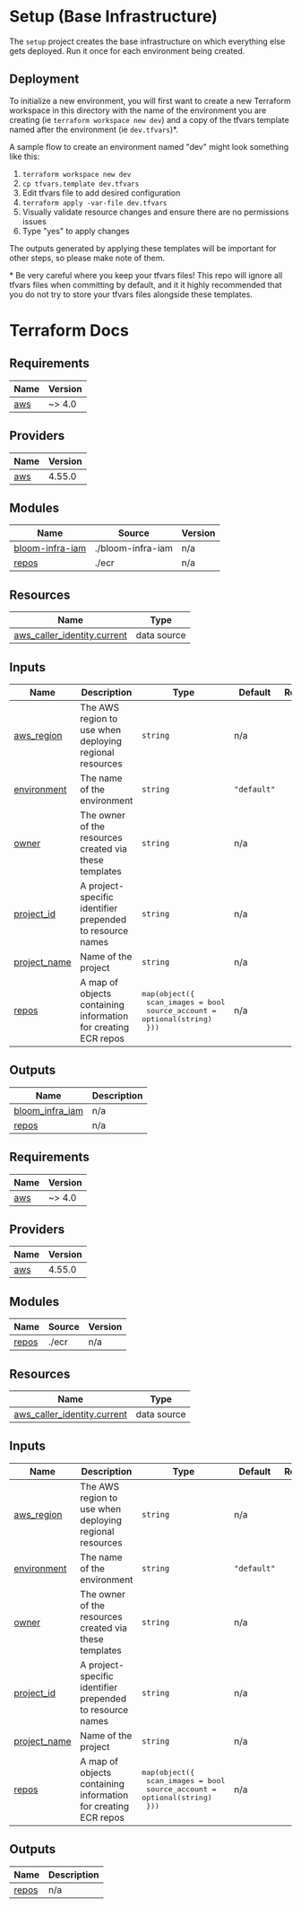 # Setup (Base Infrastructure)

The `setup` project creates the base infrastructure on which everything else gets deployed. Run it once for each environment being created.

## Deployment

To initialize a new environment, you will first want to create a new Terraform workspace in this directory with the name of the environment you are creating (ie `terraform workspace new dev`) and a copy of the tfvars template named after the environment (ie `dev.tfvars`)\*.

A sample flow to create an environment named "dev" might look something like this:

1. `terraform workspace new dev`
2. `cp tfvars.template dev.tfvars`
3. Edit tfvars file to add desired configuration
4. `terraform apply -var-file dev.tfvars`
5. Visually validate resource changes and ensure there are no permissions issues
6. Type "yes" to apply changes

The outputs generated by applying these templates will be important for other steps, so please make note of them.

\* Be very careful where you keep your tfvars files! This repo will ignore all tfvars files when committing by default, and it it highly recommended that you do not try to store your tfvars files alongside these templates.

# Terraform Docs

<!-- Do not edit below this line! -->
<!-- BEGIN_TF_DOCS -->
## Requirements

| Name | Version |
|------|---------|
| <a name="requirement_aws"></a> [aws](#requirement\_aws) | ~> 4.0 |

## Providers

| Name | Version |
|------|---------|
| <a name="provider_aws"></a> [aws](#provider\_aws) | 4.55.0 |

## Modules

| Name | Source | Version |
|------|--------|---------|
| <a name="module_bloom-infra-iam"></a> [bloom-infra-iam](#module\_bloom-infra-iam) | ./bloom-infra-iam | n/a |
| <a name="module_repos"></a> [repos](#module\_repos) | ./ecr | n/a |

## Resources

| Name | Type |
|------|------|
| [aws_caller_identity.current](https://registry.terraform.io/providers/hashicorp/aws/latest/docs/data-sources/caller_identity) | data source |

## Inputs

| Name | Description | Type | Default | Required |
|------|-------------|------|---------|:--------:|
| <a name="input_aws_region"></a> [aws\_region](#input\_aws\_region) | The AWS region to use when deploying regional resources | `string` | n/a | yes |
| <a name="input_environment"></a> [environment](#input\_environment) | The name of the environment | `string` | `"default"` | no |
| <a name="input_owner"></a> [owner](#input\_owner) | The owner of the resources created via these templates | `string` | n/a | yes |
| <a name="input_project_id"></a> [project\_id](#input\_project\_id) | A project-specific identifier prepended to resource names | `string` | n/a | yes |
| <a name="input_project_name"></a> [project\_name](#input\_project\_name) | Name of the project | `string` | n/a | yes |
| <a name="input_repos"></a> [repos](#input\_repos) | A map of objects containing information for creating ECR repos | <pre>map(object({<br>    scan_images    = bool<br>    source_account = optional(string)<br>  }))</pre> | n/a | yes |

## Outputs

| Name | Description |
|------|-------------|
| <a name="output_bloom_infra_iam"></a> [bloom\_infra\_iam](#output\_bloom\_infra\_iam) | n/a |
| <a name="output_repos"></a> [repos](#output\_repos) | n/a |
<!-- END_TF_DOCS -->
<!-- BEGIN_TF_DOCS -->
## Requirements

| Name | Version |
|------|---------|
| <a name="requirement_aws"></a> [aws](#requirement\_aws) | ~> 4.0 |

## Providers

| Name | Version |
|------|---------|
| <a name="provider_aws"></a> [aws](#provider\_aws) | 4.55.0 |

## Modules

| Name | Source | Version |
|------|--------|---------|
| <a name="module_repos"></a> [repos](#module\_repos) | ./ecr | n/a |

## Resources

| Name | Type |
|------|------|
| [aws_caller_identity.current](https://registry.terraform.io/providers/hashicorp/aws/latest/docs/data-sources/caller_identity) | data source |

## Inputs

| Name | Description | Type | Default | Required |
|------|-------------|------|---------|:--------:|
| <a name="input_aws_region"></a> [aws\_region](#input\_aws\_region) | The AWS region to use when deploying regional resources | `string` | n/a | yes |
| <a name="input_environment"></a> [environment](#input\_environment) | The name of the environment | `string` | `"default"` | no |
| <a name="input_owner"></a> [owner](#input\_owner) | The owner of the resources created via these templates | `string` | n/a | yes |
| <a name="input_project_id"></a> [project\_id](#input\_project\_id) | A project-specific identifier prepended to resource names | `string` | n/a | yes |
| <a name="input_project_name"></a> [project\_name](#input\_project\_name) | Name of the project | `string` | n/a | yes |
| <a name="input_repos"></a> [repos](#input\_repos) | A map of objects containing information for creating ECR repos | <pre>map(object({<br>    scan_images    = bool<br>    source_account = optional(string)<br>  }))</pre> | n/a | yes |

## Outputs

| Name | Description |
|------|-------------|
| <a name="output_repos"></a> [repos](#output\_repos) | n/a |
<!-- END_TF_DOCS -->